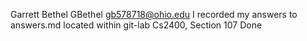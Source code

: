 ﻿Garrett Bethel
GBethel
gb578718@ohio.edu
I recorded my answers to answers.md located within git-lab
Cs2400, Section 107
Done